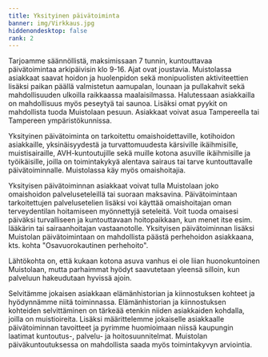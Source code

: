 ```yaml
---
title: Yksityinen päivätoiminta
banner: img/Virkkaus.jpg
hiddenondesktop: false
rank: 2
---
```

Tarjoamme säännöllistä, maksimissaan 7 tunnin, kuntouttavaa päivätoimintaa arkipäivisin klo 9-16. Ajat ovat joustavia. Muistolassa asiakkaat saavat hoidon ja huolenpidon sekä monipuolisten aktiviteettien lisäksi paikan päällä valmistetun aamupalan, lounaan ja pullakahvit sekä mahdollisuuden ulkoilla raikkaassa maalaisilmassa. Halutessaan asiakkailla on mahdollisuus myös peseytyä tai saunoa. Lisäksi omat pyykit on mahdollista tuoda Muistolaan pesuun. Asiakkaat voivat asua Tampereella tai Tampereen ympäristökunnissa.

Yksityinen päivätoiminta on tarkoitettu omaishoidettaville, kotihoidon asiakkaille, yksinäisyydestä ja turvattomuudesta kärsiville ikäihmisille, muistisairaille, AVH-kuntoutujille sekä muille kotona asuville ikäihmisille ja työikäisille, joilla on toimintakykyä alentava sairaus tai tarve kuntouttavalle päivätoiminnalle. Muistolassa käy myös omaishoitajia.

Yksityisen päivätoiminnan asiakkaat voivat tulla Muistolaan joko omaishoidon palveluseteleillä tai suoraan maksavina. Päivätoimintaan tarkoitettujen palvelusetelien lisäksi voi käyttää omaishoitajan oman terveydentilan hoitamiseen myönnettyjä seteleitä. Voit tuoda omaisesi päiväksi turvalliseen ja kuntouttavaan hoitopaikkaan, kun menet itse esim. lääkärin tai sairaanhoitajan vastaanotolle. Yksityisen päivätoiminnan lisäksi Muistolan päivätoimintaan on mahdollista päästä perhehoidon asiakkaana, kts. kohta "Osavuorokautinen perhehoito".

Lähtökohta on, että kukaan kotona asuva vanhus ei ole liian huonokuntoinen Muistolaan, mutta parhaimmat hyödyt saavutetaan yleensä silloin, kun palveluun hakeudutaan hyvissä ajoin. 

Selvitämme jokaisen asiakkaan elämänhistorian ja kiinnostuksen kohteet ja hyödynnämme niitä toiminnassa. Elämänhistorian ja kiinnostuksen kohteiden selvittäminen on tärkeää etenkin niiden asiakkaiden kohdalla, joilla on muistioireita. Lisäksi määrittelemme jokaiselle asiakkaalle päivätoiminnan tavoitteet ja pyrimme huomioimaan niissä kaupungin laatimat kuntoutus-, palvelu- ja hoitosuunnitelmat. Muistolan päiväkuntoutuksessa on mahdollista saada myös toimintakyvyn arviointia.
